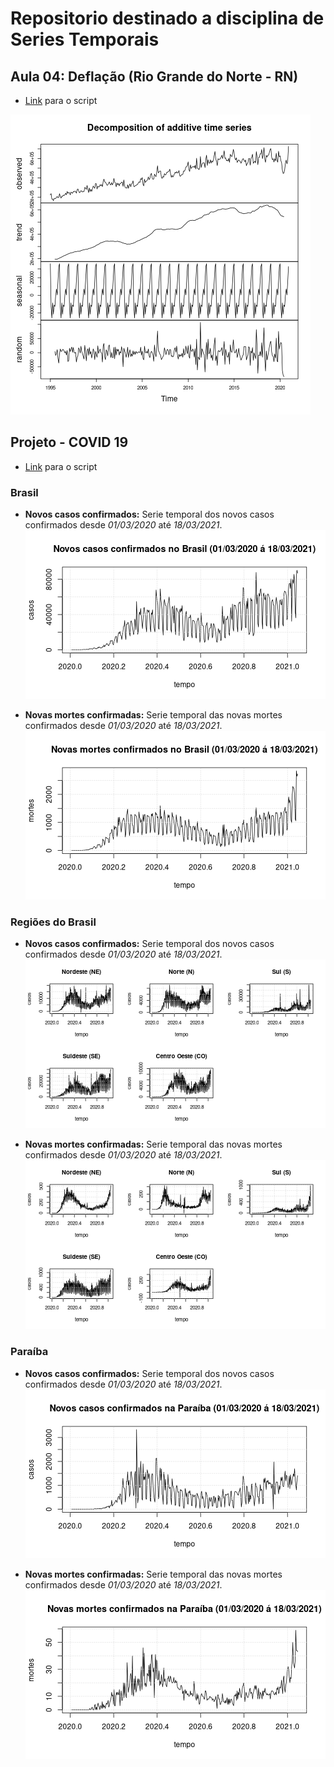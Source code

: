 # Repositorio destinado a disciplina de Series Temporais

## Aula 04: Deflação (Rio Grande do Norte - RN)

* [Link](https://github.com/Manuelfjr/ST/blob/main/R/MyFINTS/deffla.R) para o  script

![Deflação](https://raw.githubusercontent.com/Manuelfjr/ST/main/R/.img/icms_stl.png)

## Projeto - COVID 19
* [Link](https://github.com/Manuelfjr/ST/blob/main/R/project/R/ts_COVID.R) para o script

### Brasil
* **Novos casos confirmados:** Serie temporal dos novos casos confirmados desde _01/03/2020_ até _18/03/2021_.
![new_confirmed_brasil](https://raw.githubusercontent.com/Manuelfjr/ST/main/R/project/R/.img/data_brasil_new_confirmed.png)


* **Novas mortes confirmadas:** Serie temporal das novas mortes confirmados desde _01/03/2020_ até _18/03/2021_.
![new_deaths_brasil](https://raw.githubusercontent.com/Manuelfjr/ST/main/R/project/R/.img/data_brasil_new_deaths.png)

### Regiões do Brasil
* **Novos casos confirmados:** Serie temporal dos novos casos confirmados desde _01/03/2020_ até _18/03/2021_.
![new_confirmed_country](https://raw.githubusercontent.com/Manuelfjr/ST/main/R/project/R/.img/data_country_new_confirmed.png)


* **Novas mortes confirmadas:** Serie temporal das novas mortes confirmados desde _01/03/2020_ até _18/03/2021_.
![new_deaths_country](https://raw.githubusercontent.com/Manuelfjr/ST/main/R/project/R/.img/data_country_new_deaths.png)

### Paraíba
* **Novos casos confirmados:** Serie temporal dos novos casos confirmados desde _01/03/2020_ até _18/03/2021_.
![new_confirmed_paraiba](https://raw.githubusercontent.com/Manuelfjr/ST/main/R/project/R/.img/data_paraiba_new_confirmed.png)


* **Novas mortes confirmadas:** Serie temporal das novas mortes confirmados desde _01/03/2020_ até _18/03/2021_.
![new_deaths_paraiba](https://raw.githubusercontent.com/Manuelfjr/ST/main/R/project/R/.img/data_paraiba_new_deaths.png)
